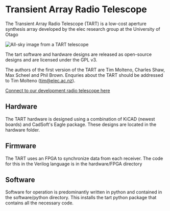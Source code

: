 # Transient Array Radio Telescope

The Transient Array Radio Telescope (TART) is a low-cost aperture synthesis array
developed by the elec research group at the University of Otago

 ![All-sky image from a TART telescope][tart_image] 

The tart software and hardware designs are released as open-source designs and are
licensed under the GPL v3.

The authors of the first version of the TART are Tim Molteno, Charles Shaw, Max 
Scheel and Phil Brown. Enquries about the TART should be addressed to Tim Molteno (tim@elec.ac.nz). 

[Connect to our development radio telescope here](https://tart.elec.ac.nz "Online Telescopes")

## Hardware

The TART hardware is designed using a combination of KiCAD (newest boards) and
CadSoft's Eagle package. These designs are located in the hardware folder.

## Firmware

The TART uses an FPGA to synchronize data from each receiver. The code for this in the 
Verilog language is in the hardware/FPGA directory

## Software 

Software for operation is predominantly written in python and contained in the software/python
directory. This installs the tart python package that contains all the necessary code.


[tart_image]: https://github.com/tmolteno/TART/blob/master/doc/img/tart_image.jpg "TART All-Sky Image"
